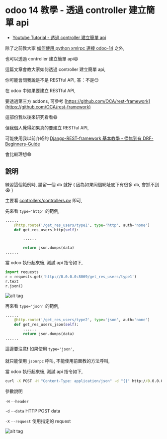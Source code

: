 # odoo 14 教學 - 透過 controller 建立簡單 api

* [Youtube Tutorial - 透過 controller 建立簡單 api](https://youtu.be/q8ec5m4hyEo)

除了之前教大家 [如何使用 python xmlrpc 連接 odoo-14](https://github.com/twtrubiks/odoo-demo-addons-tutorial/tree/14.0/xml-rpc-odoo#%E5%A6%82%E4%BD%95%E4%BD%BF%E7%94%A8-python-xmlrpc-%E9%80%A3%E6%8E%A5-odoo-14) 之外,

也可以透過 controller 建立簡單 api:smile:

這篇文章會教大家如何透過 controller 建立簡單 api,

你可能會問我說是不是 RESTful API, 答：不是:smirk:

在 odoo 中如果要建立 RESTful API,

要透過第三方 addons, 可參考 [https://github.com/OCA/rest-framework](https://github.com/OCA/rest-framework)

這部份我以後來研究看看:smile:

但我個人覺得如果真的要建立 RESTful API,

可能使用我以前介紹的 [Django-REST-framework 基本教學 - 從無到有 DRF-Beginners-Guide](https://github.com/twtrubiks/django-rest-framework-tutorial)

會比較理想:smile:

## 說明

練習這個範例時, 請留一個 db 就好 ( 因為如果同個網址底下有很多 db, 會抓不到:sob: )

主要看 [controllers/controllers.py](https://github.com/twtrubiks/odoo-demo-addons-tutorial/blob/14.0/demo_controller_json/controllers/controllers.py) 即可,

先來看 `type='http'` 的範例,

```python
......
    @http.route('/get_res_users/type1', type='http', auth='none')
    def get_res_users_http(self):

        ......

        return json.dumps(data)
......
```

當 odoo 執行起來後, 測試 api 指令如下,

```python
import requests
r = requests.get('http://0.0.0.0:8069/get_res_users/type1')
r.text
r.json()
```

![alt tag](https://i.imgur.com/yYo4Lyr.png)

再來看 `type='json'` 的範例,

```python
......
    @http.route('/get_res_users/type2', type='json', auth='none')
    def get_res_users_json(self):
        ......
        return json.dumps(data)
......
```

這邊要注意:exclamation: 如果使用 `type='json'`,

就只能使用 `jsonrpc` 呼叫, 不能使用前面教的方法呼叫,

當 odoo 執行起來後, 測試 api 指令如下,

```cmd
curl -X POST -H "Content-Type: application/json" -d "{}" http://0.0.0.0:8069/get_res_users/type2
```

參數說明

`-H` `--header`

`-d` `--data` HTTP POST data

`-X` `--request` 使用指定的 request

![alt tag](https://i.imgur.com/wlxJr2i.png)

